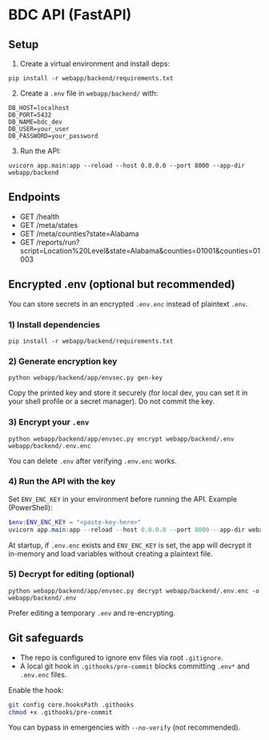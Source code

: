 # BDC API (FastAPI)

## Setup

1. Create a virtual environment and install deps:
```
pip install -r webapp/backend/requirements.txt
```

2. Create a `.env` file in `webapp/backend/` with:
```
DB_HOST=localhost
DB_PORT=5432
DB_NAME=bdc_dev
DB_USER=your_user
DB_PASSWORD=your_password
```

3. Run the API:
```
uvicorn app.main:app --reload --host 0.0.0.0 --port 8000 --app-dir webapp/backend
```

## Endpoints
- GET /health
- GET /meta/states
- GET /meta/counties?state=Alabama
- GET /reports/run?script=Location%20Level&state=Alabama&counties=01001&counties=01003

## Encrypted .env (optional but recommended)

You can store secrets in an encrypted `.env.enc` instead of plaintext `.env`.

### 1) Install dependencies

```
pip install -r webapp/backend/requirements.txt
```

### 2) Generate encryption key

```
python webapp/backend/app/envsec.py gen-key
```

Copy the printed key and store it securely (for local dev, you can set it in your shell profile or a secret manager). Do not commit the key.

### 3) Encrypt your `.env`

```
python webapp/backend/app/envsec.py encrypt webapp/backend/.env webapp/backend/.env.enc
```

You can delete `.env` after verifying `.env.enc` works.

### 4) Run the API with the key

Set `ENV_ENC_KEY` in your environment before running the API. Example (PowerShell):

```powershell
$env:ENV_ENC_KEY = "<paste-key-here>"
uvicorn app.main:app --reload --host 0.0.0.0 --port 8000 --app-dir webapp/backend
```

At startup, if `.env.enc` exists and `ENV_ENC_KEY` is set, the app will decrypt it in-memory and load variables without creating a plaintext file.

### 5) Decrypt for editing (optional)

```
python webapp/backend/app/envsec.py decrypt webapp/backend/.env.enc -o webapp/backend/.env
```

Prefer editing a temporary `.env` and re-encrypting.

## Git safeguards

- The repo is configured to ignore env files via root `.gitignore`.
- A local git hook in `.githooks/pre-commit` blocks committing `.env*` and `.env.enc` files.

Enable the hook:

```bash
git config core.hooksPath .githooks
chmod +x .githooks/pre-commit
```

You can bypass in emergencies with `--no-verify` (not recommended).